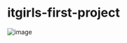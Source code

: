 # itgirls-first-project

![image](https://github.com/Bloody-Mary/itgirl-first-project/assets/37978402/95af6ebd-4c53-4b3e-81b9-22f5f8732fa2)
